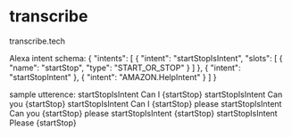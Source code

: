 # transcribe
transcribe.tech


Alexa intent schema:
{
  "intents": [
    {
      "intent": "startStopIsIntent",
      "slots": [
        {
          "name": "startStop",
          "type": "START_OR_STOP"
        }
      ]
    },
    {
      "intent": "startStopIntent"
    },
    {
      "intent": "AMAZON.HelpIntent"
    }
  ]
}

sample utterence:
startStopIsIntent Can I {startStop}
startStopIsIntent Can you {startStop}
startStopIsIntent Can I {startStop} please
startStopIsIntent Can you {startStop} please
startStopIsIntent {startStop}
startStopIsIntent Please {startStop}
